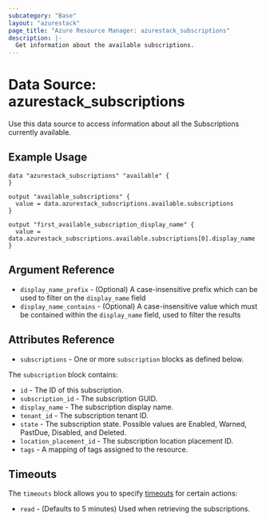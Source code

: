 ```yaml
---
subcategory: "Base"
layout: "azurestack"
page_title: "Azure Resource Manager: azurestack_subscriptions"
description: |-
  Get information about the available subscriptions.
---
```


# Data Source: azurestack_subscriptions

Use this data source to access information about all the Subscriptions currently available.

## Example Usage

```hcl
data "azurestack_subscriptions" "available" {
}

output "available_subscriptions" {
  value = data.azurestack_subscriptions.available.subscriptions
}

output "first_available_subscription_display_name" {
  value = data.azurestack_subscriptions.available.subscriptions[0].display_name
}
```

## Argument Reference

* `display_name_prefix` - (Optional) A case-insensitive prefix which can be used to filter on the `display_name` field
* `display_name_contains` - (Optional) A case-insensitive value which must be contained within the `display_name` field, used to filter the results

## Attributes Reference

* `subscriptions` - One or more `subscription` blocks as defined below.

The `subscription` block contains:

* `id` - The ID of this subscription.
* `subscription_id` - The subscription GUID.
* `display_name` - The subscription display name.
* `tenant_id` - The subscription tenant ID.
* `state` - The subscription state. Possible values are Enabled, Warned, PastDue, Disabled, and Deleted.
* `location_placement_id` - The subscription location placement ID.
* `tags` - A mapping of tags assigned to the resource.

## Timeouts

The `timeouts` block allows you to specify [timeouts](https://www.terraform.io/docs/configuration/resources.html#timeouts) for certain actions:

* `read` - (Defaults to 5 minutes) Used when retrieving the subscriptions.
